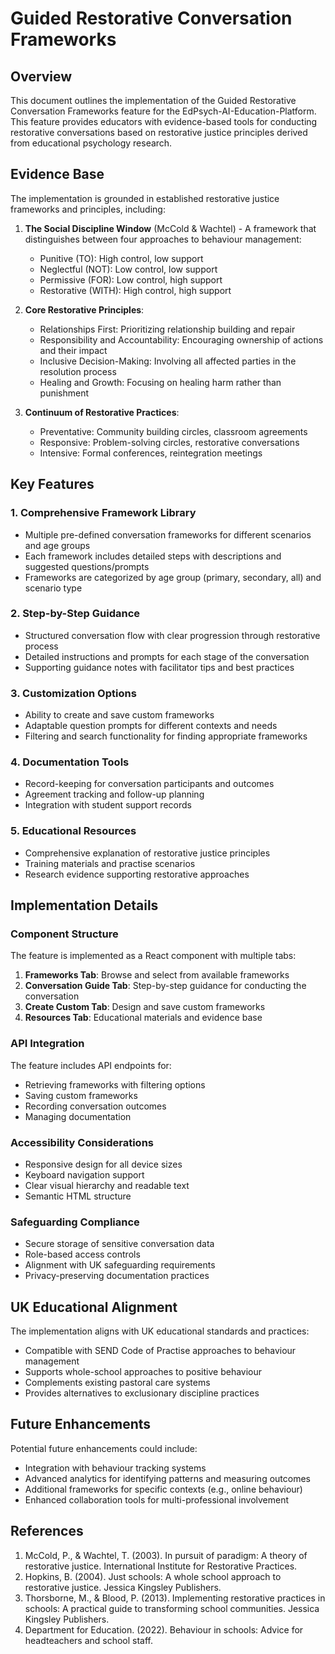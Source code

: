 # Guided Restorative Conversation Frameworks

## Overview
This document outlines the implementation of the Guided Restorative Conversation Frameworks feature for the EdPsych-AI-Education-Platform. This feature provides educators with evidence-based tools for conducting restorative conversations based on restorative justice principles derived from educational psychology research.

## Evidence Base
The implementation is grounded in established restorative justice frameworks and principles, including:

1. **The Social Discipline Window** (McCold & Wachtel) - A framework that distinguishes between four approaches to behaviour management:
   - Punitive (TO): High control, low support
   - Neglectful (NOT): Low control, low support
   - Permissive (FOR): Low control, high support
   - Restorative (WITH): High control, high support

2. **Core Restorative Principles**:
   - Relationships First: Prioritizing relationship building and repair
   - Responsibility and Accountability: Encouraging ownership of actions and their impact
   - Inclusive Decision-Making: Involving all affected parties in the resolution process
   - Healing and Growth: Focusing on healing harm rather than punishment

3. **Continuum of Restorative Practices**:
   - Preventative: Community building circles, classroom agreements
   - Responsive: Problem-solving circles, restorative conversations
   - Intensive: Formal conferences, reintegration meetings

## Key Features

### 1. Comprehensive Framework Library
- Multiple pre-defined conversation frameworks for different scenarios and age groups
- Each framework includes detailed steps with descriptions and suggested questions/prompts
- Frameworks are categorized by age group (primary, secondary, all) and scenario type

### 2. Step-by-Step Guidance
- Structured conversation flow with clear progression through restorative process
- Detailed instructions and prompts for each stage of the conversation
- Supporting guidance notes with facilitator tips and best practices

### 3. Customization Options
- Ability to create and save custom frameworks
- Adaptable question prompts for different contexts and needs
- Filtering and search functionality for finding appropriate frameworks

### 4. Documentation Tools
- Record-keeping for conversation participants and outcomes
- Agreement tracking and follow-up planning
- Integration with student support records

### 5. Educational Resources
- Comprehensive explanation of restorative justice principles
- Training materials and practise scenarios
- Research evidence supporting restorative approaches

## Implementation Details

### Component Structure
The feature is implemented as a React component with multiple tabs:
1. **Frameworks Tab**: Browse and select from available frameworks
2. **Conversation Guide Tab**: Step-by-step guidance for conducting the conversation
3. **Create Custom Tab**: Design and save custom frameworks
4. **Resources Tab**: Educational materials and evidence base

### API Integration
The feature includes API endpoints for:
- Retrieving frameworks with filtering options
- Saving custom frameworks
- Recording conversation outcomes
- Managing documentation

### Accessibility Considerations
- Responsive design for all device sizes
- Keyboard navigation support
- Clear visual hierarchy and readable text
- Semantic HTML structure

### Safeguarding Compliance
- Secure storage of sensitive conversation data
- Role-based access controls
- Alignment with UK safeguarding requirements
- Privacy-preserving documentation practices

## UK Educational Alignment
The implementation aligns with UK educational standards and practices:
- Compatible with SEND Code of Practise approaches to behaviour management
- Supports whole-school approaches to positive behaviour
- Complements existing pastoral care systems
- Provides alternatives to exclusionary discipline practices

## Future Enhancements
Potential future enhancements could include:
- Integration with behaviour tracking systems
- Advanced analytics for identifying patterns and measuring outcomes
- Additional frameworks for specific contexts (e.g., online behaviour)
- Enhanced collaboration tools for multi-professional involvement

## References
1. McCold, P., & Wachtel, T. (2003). In pursuit of paradigm: A theory of restorative justice. International Institute for Restorative Practices.
2. Hopkins, B. (2004). Just schools: A whole school approach to restorative justice. Jessica Kingsley Publishers.
3. Thorsborne, M., & Blood, P. (2013). Implementing restorative practices in schools: A practical guide to transforming school communities. Jessica Kingsley Publishers.
4. Department for Education. (2022). Behaviour in schools: Advice for headteachers and school staff.
